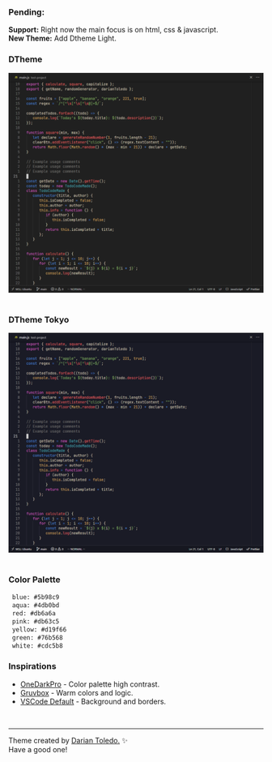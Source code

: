 ### Pending:

**Support:** Right now the main focus is on html, css & javascript.<br>
**New Theme:** Add Dtheme Light.<br>

### DTheme

![DTheme](images/dtheme.png)
&nbsp;

### DTheme Tokyo

![DTheme Tokyo](images/dtheme-tokyo.png)
&nbsp;

### Color Palette

<!-- Visual color palette like https://github.com/morhetz/gruvbox/tree/master -->

```
 blue: #5b98c9
 aqua: #4db0bd
 red: #db6a6a
 pink: #db63c5
 yellow: #d19f66
 green: #76b568
 white: #cdc5b8
```

### Inspirations

-  [OneDarkPro](https://github.com/Binaryify/OneDark-Pro) - Color palette high contrast.
-  [Gruvbox](https://github.com/sainnhe/gruvbox-material-vscode) - Warm colors and logic.
-  [VSCode Default]() - Background and borders.

&nbsp;

---

Theme created by <a href="https://github.com/darianmorat">Darian Toledo.</a> ✨ <br />
Have a good one!
